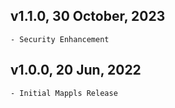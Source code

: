 ## v1.1.0, 30 October, 2023 
    - Security Enhancement

## v1.0.0, 20 Jun, 2022
    - Initial Mappls Release